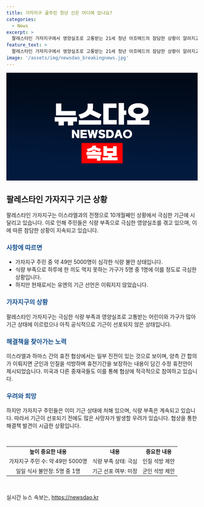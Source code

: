 ```yaml
---
title: 가자지구 굶주린 청년 신은 어디에 있나요?
categories:
  - News
excerpt: >
  팔레스타인 가자지구에서 영양실조로 고통받는 21세 청년 아흐메드의 참담한 상황이 알려지고, 가자지구 주민들이 극심한 기근으로 인해 극단적인 식량 부족에 시달리고 있는 것으로 나타났다. 유엔의 보고서에 따르면 약 49만 5000명의 주민이 심각한 식량 불안에 직면하고 있으며, 뇌성마비로 고통받는 아흐메드는 생명이 위험한 상황이다. 현재 이스라엘과 하마스 간의 전쟁으로 인해 가자지구는 고립되어 있고, 16일간의 군인 및 인질 석방을 포함한 휴전 협상이 진전이 있는 상황이다. 이러한 상황에서 주민들은 생존에 직면한 상황이며, 중재국을 통해 미국과 이스라엘은 긍정적인 관측을 내비쳤다. (단어 수: 150)
feature_text: >
  팔레스타인 가자지구에서 영양실조로 고통받는 21세 청년 아흐메드의 참담한 상황이 알려지고, 가자지구 주민들이 극심한 기근으로 인해 극단적인 식량 부족에 시달리고 있는 것으로 나타났다. 유엔의 보고서에 따르면 약 49만 5000명의 주민이 심각한 식량 불안에 직면하고 있으며, 뇌성마비로 고통받는 아흐메드는 생명이 위험한 상황이다. 현재 이스라엘과 하마스 간의 전쟁으로 인해 가자지구는 고립되어 있고, 16일간의 군인 및 인질 석방을 포함한 휴전 협상이 진전이 있는 상황이다. 이러한 상황에서 주민들은 생존에 직면한 상황이며, 중재국을 통해 미국과 이스라엘은 긍정적인 관측을 내비쳤다. (단어 수: 150)
image: '/assets/img/newsdao_breakingnews.jpg'
---
```


<p><img src="/assets/img/newsdao_breakingnews.jpg" alt="ranknews 속보" /></p>

<h2 data-ke-size="size26">팔레스타인 가자지구 기근 상황</h2>

<p data-ke-size="size16">팔레스타인 가자지구는 이스라엘과의 전쟁으로 10개월째인 상황에서 극심한 기근에 시달리고 있습니다. 이로 인해 주민들은 식량 부족으로 극심한 영양실조를 겪고 있으며, 이에 따른 참담한 상황이 지속되고 있습니다.</p>

<h3><b><span style="color: #1a5490;">사항에 따르면</span></b></h3>

<ul>
  <li>가자지구 주민 중 약 49만 5000명이 심각한 식량 불안 상태입니다.</li>
  <li>식량 부족으로 하루에 한 끼도 먹지 못하는 가구가 5명 중 1명에 이를 정도로 극심한 상황입니다.</li>
  <li>하지만 현재로서는 유엔의 기근 선언은 이뤄지지 않았습니다.</li>
</ul>

<h3><b><span style="color: #1a5490;">가자지구의 상황</span></b></h3>

<p data-ke-size="size16">팔레스타인 가자지구는 극심한 식량 부족과 영양실조로 고통받는 어린이와 가구가 많아 기근 상태에 이르렀으나 아직 공식적으로 기근이 선포되지 않은 상태입니다.</p>

<h3><b><span style="color: #1a5490;">해결책을 찾아가는 노력</span></b></h3>

<p data-ke-size="size16">이스라엘과 하마스 간의 휴전 협상에서는 일부 진전이 있는 것으로 보이며, 양측 간 합의가 이뤄지면 군인과 인질을 석방하며 휴전기간을 보장하는 내용이 담긴 수정 휴전안이 제시되었습니다. 미국과 다른 중재국들도 이를 통해 협상에 적극적으로 참여하고 있습니다.</p>

<h3><b><span style="color: #1a5490;">우려와 희망</span></b></h3>

<p data-ke-size="size16">하지만 가자지구 주민들은 이미 기근 상태에 처해 있으며, 식량 부족은 계속되고 있습니다. 따라서 기근이 선포되기 전에도 많은 사망자가 발생할 우려가 있습니다. 협상을 통한 해결책 발견이 시급한 상황입니다.</p>

<p data-ke-size="size16">&nbsp;</p>

<table>
  <tbody>
    <tr>
      <td style="text-align: center; height: 17px;"><b>높이 중요한 내용</b></td>
      <td style="text-align: center; height: 17px;"><b>내용</b></td>
      <td style="text-align: center; height: 17px;"><b>중요한 내용</b></td>
    </tr>
    <tr>
      <td style="text-align: center; height: 17px;">가자지구 주민 수: 약 49만 5000명</td>
      <td style="text-align: center; height: 17px;">식량 부족 상태: 극심</td>
      <td style="text-align: center; height: 17px;">인질 석방 제안</td>
    </tr>
    <tr>
      <td style="text-align: center; height: 17px;">일일 식사 불안정: 5명 중 1명</td>
      <td style="text-align: center; height: 17px;">기근 선포 여부: 미정</td>
      <td style="text-align: center; height: 17px;">군인 석방 제안</td>
    </tr>
  </tbody>
</table>

<p data-ke-size="size16">&nbsp;</p>
실시간 뉴스 속보는, <a href="https://newsdao.kr" rel="dofollow">https://newsdao.kr</a>


